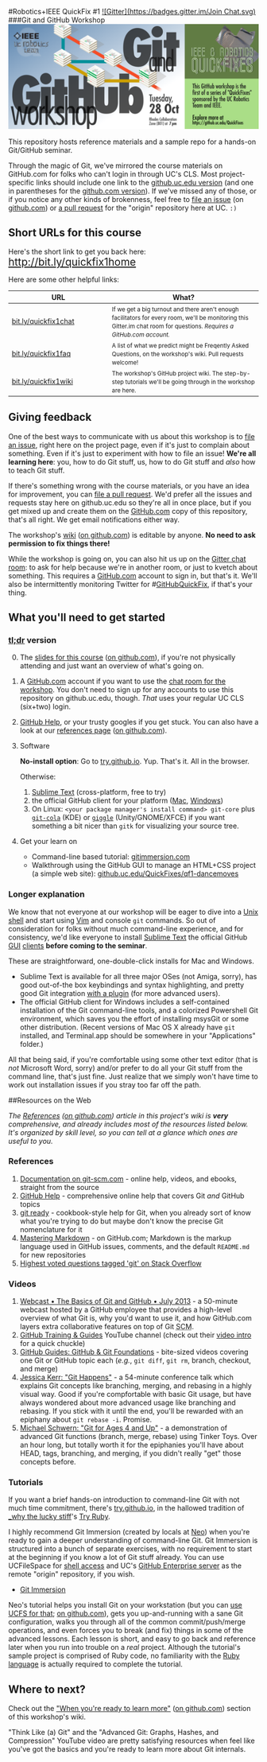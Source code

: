 #Robotics+IEEE QuickFix #1
[![Gitter](https://badges.gitter.im/Join Chat.svg)](https://gitter.im/QuickFixes/just-gittin-started)
###Git and GitHub Workshop
![event banner graphic](images/event_banner.png)

This repository hosts reference materials and a sample repo for a hands-on Git/GitHub seminar.

Through the magic of Git, we've mirrored the course materials on GitHub.com for folks who can't login in through UC's CLS. Most project-specific links should include one link to the [github.uc.edu version](https://github.uc.edu/QuickFixes/just-gittin-started) (and one in parentheses for the [github.com version](https://github.com/QuickFixes/just-gittin-started)). If we've missed any of those, or if you notice any other kinds of brokenness, feel free to [file an issue](https://github.uc.edu/QuickFixes/just-gittin-started/issues) (on [github.com](https://github.com/QuickFixes/just-gittin-started/issues)) or [a pull request](https://github.uc.edu/QuickFixes/just-gittin-started/pulls) for the "origin" repository here at UC. `:)`

## Short URLs for this course
<p>Here's the short link to get you back here:
<span style="font-size:150%">
  <a target="_blank" href="http://bit.ly/quickfix1home">
    http://bit.ly/quickfix1home</a>
  <a target="_blank" href="https://github.com/QuickFixes/just-gittin-started">
    <span class="octicon octicon-mark-github"></span>
  </a>
</span></p>

<!--If you don't have a UC Central Login Service account,
click the octocat icons (<span class="octicon octicon-mark-github"></span>)next
to each link for the GitHub.com versions instead.-->

Here are some other helpful links:

<table>
<thead>
  <tr><th width="40%">URL</th><th>What?</th><tr>
</thead>
<tbody>
  <tr>
    <td><a target="_blank" href="http://bit.ly/quickfix1chat">
      bit.ly/quickfix1chat</a></td>
    <td><small>If we get a big turnout and there aren't enough
      facilitators for every room, we'll be monitoring this Gitter.im
      chat room for questions. <em>Requires a GitHub.com
      account.</em></td>
  </tr>

  <tr>
    <td>
      <a target="_blank" href="http://bit.ly/quickfix1faq"
        title="FAQ article on github.uc.edu">
        bit.ly/quickfix1faq</a>
      <a target="_blank"
        href="https://github.com/QuickFixes/just-gittin-started/wiki/Frequently-Asked-Questions"
        title="FAQ article on github.com">
        <span class="octicon octicon-mark-github"></span></a>
    </td>
    <td><small>A list of what we predict might be Freqently Asked
      Questions, on the workshop's wiki. Pull requests
      welcome!</td>
  </tr>

  <tr>
    <td>
      <a target="_blank" href="http://bit.ly/quickfix1wiki"
        title="FAQ article on github.uc.edu">
        bit.ly/quickfix1wiki</a>
      <a target="_blank" href="https://github.com/QuickFixes/just-gittin-started/wiki"
        title="FAQ article on github.com">
        <span class="octicon octicon-mark-github"></span></a>
    </td>
    <td><small>The workshop's GitHub project wiki. The
      step-by-step tutorials we'll be going through in the workshop
      are here.</small></td>
  </tr>
</tbody>
</table>


## Giving feedback
One of the best ways to communicate with us about this workshop is to [file an issue](https://github.uc.edu/QuickFixes/just-gittin-started/issues), right here on the project page, even if it's just to complain about something. Even if it's just to experiment with how to file an issue! **We're all learning here**: you, how to do Git stuff, us, how to do Git stuff and _also_ how to teach Git stuff.

If there's something wrong with the course materials, or you have an idea for improvement, you can [file a pull request](https://help.github.com/articles/creating-a-pull-request/). We'd prefer all the issues and requests stay here on github.uc.edu so they're all in once place, but if you get mixed up and create them on the [GitHub.com](https://github.com/QuickFixes/just-gittin-started/) copy of this repository, that's all right. We get email notifications either way.

The workshop's [wiki][qfwiki] ([on github.com][qfgithubwiki]) is editable by anyone. **No need to ask permission to fix things there!**

While the workshop is going on, you can also hit us up on the [Gitter chat room](https://gitter.im/QuickFixes/just-gittin-started): to ask for help because we're in another room, or just to kvetch about something. This requires a [GitHub.com](https://github.com) account to sign in, but that's it. We'll also be intermittently monitoring Twitter for #[GitHubQuickFix](https://twitter.com/search?f=realtime&q=%23githubquickfix), if that's your thing.

## What you'll need to get started

### [tl;dr](http://www.urbandictionary.com/define.php?term=TLDR) version
0. The [slides for this course][slides] ([on github.com][githubslides]), if you're not physically attending and just want an overview of what's going on.
1. A [GitHub.com](https://github.com) account if you want to use the [chat room for the workshop](https://gitter.im/QuickFixes/just-gittin-started). You don't need to sign up for any accounts to use this repository on github.uc.edu, though. _That_ uses your regular UC CLS (six+two) login.
2. [GitHub Help](https://help.github.com), or your trusty googles if you get stuck. You can also have a look at our [references page][qfrefs] ([on github.com][qfgithubrefs]).
3. Software

    **No-install option**: Go to [try.github.io][trygit]. Yup. That's it. All in the browser.

    Otherwise:

    1. [Sublime Text](http://www.sublimetext.com/) (cross-platform, free to try)
    2. the official GitHub client for your platform ([Mac](http://mac.github.com), [Windows](http://windows.github.com))
    3. On Linux: `<your package manager's install command> git-core` plus [`git-cola`](http://pkgs.org/search/git-cola) (KDE) or [`giggle`](http://pkgs.org/search/giggle) (Unity/GNOME/XFCE) if you want something a bit nicer than `gitk` for visualizing your source tree.

4. Get your learn on
    * Command-line based tutorial: [gitimmersion.com](http://gitimmersion.com)
    * Walkthrough using the GitHub GUI to manage an HTML+CSS project (a simple web site): [github.uc.edu/QuickFixes/qf1-dancemoves](https://github.uc.edu/QuickFixes/qf1-dancemoves)

### Longer explanation
We know that not everyone at our workshop will be eager to dive into a [Unix shell](https://ucfilespace.uc.edu/wiki/search/Unix%20Access%20on%20UCFileSpace) and start using [Vim](http://vim.org) and console `git` commands. So out of consideration for folks without much command-line experience, and for consistency, we'd like everyone to install [Sublime Text](http://sublimetext.com) the official GitHub [GUI](http://windows.github.com) [clients](http://mac.github.com) **before coming to the seminar**.

These are straightforward, one-double-click installs for Mac and Windows.

*  Sublime Text is available for all three major OSes (not Amiga, sorry), has good out-of-the box keybindings and syntax highlighting, and pretty good Git integration [with a plugin](https://github.com/kemayo/sublime-text-git) (for more advanced users).
* The official GitHub client for Windows includes a self-contained installation of the Git command-line tools, and a colorized Powershell Git environment, which saves you the effort of installing msysGit or some other distribution. (Recent versions of Mac OS X already have `git` installed, and Terminal.app should be somewhere in your "Applications" folder.)

All that being said, if you're comfortable using some other text editor (that is _not_ Microsoft Word, sorry) and/or prefer to do all your Git stuff from the command line, that's just fine. Just realize that we simply won't have time to work out installation issues if you stray too far off the path.

##Resources on the Web

_The [References][qfrefs] ([on github.com][qfgithubrefs]) article in this project's wiki is **very** comprehensive, and already includes most of the resources listed below. It's organized by skill level, so you can tell at a glance which ones are useful to you._

### References
1. [Documentation on git-scm.com](http://git-scm.com/doc) - online help, videos, and ebooks, straight from the source
2. [GitHub Help](https://help.github.com/) - comprehensive online help that covers Git _and_ GitHub topics
3. [git ready](http://gitready.com/) - cookbook-style help for Git, when you already sort of know what you're trying to do but maybe don't know the precise Git nomenclature for it
4. [Mastering Markdown](https://guides.github.com/features/mastering-markdown/) - on GitHub.com; Markdown is the markup language used in GitHub issues, comments, and the default `README.md` for new repositories
5. [Highest voted questions tagged 'git' on Stack Overflow](http://stackoverflow.com/questions/tagged/git?sort=votes&pageSize=15)

### Videos
1. [Webcast • The Basics of Git and GitHub • July 2013](https://www.youtube.com/watch?v=U8GBXvdmHT4) - a 50-minute webcast hosted by a GitHub employee that provides a high-level overview of what Git is, why you'd want to use it, and how GitHub.com layers extra collaborative features on top of Git <abbr title="Source Code Management">SCM</abbr>.
2. [GitHub Training & Guides](https://www.youtube.com/channel/UCP7RrmoueENv9TZts3HXXtw) YouTube channel (check out their [video intro](https://www.youtube.com/watch?v=y04-NzarItQ) for a quick chuckle)
3. [GitHub Guides: GitHub & Git Foundations](https://www.youtube.com/playlist?list=PLg7s6cbtAD15G8lNyoaYDuKZSKyJrgwB-) - bite-sized videos covering one Git or GitHub topic each (_e.g._, `git diff`, `git rm`, branch, checkout, and merge) 
4. [Jessica Kerr: "Git Happens"](https://www.youtube.com/watch?v=Dv8I_kfrFWw) - a 54-minute conference talk which explains Git concepts like branching, merging, and rebasing in a highly visual way. Good if you're compfortable with basic Git usage, but have always wondered about more advanced usage like branching and rebasing. If you stick with it until the end, you'll be rewarded with an epiphany about `git rebase -i`. Promise.
5. [Michael Schwern: "Git for Ages 4 and Up"](https://www.youtube.com/watch?v=1ffBJ4sVUb4) - a demonstration of advanced Git functions (branch, merge, rebase) using Tinker Toys. Over an hour long, but totally worth it for the epiphanies you'll have about HEAD, tags, branching, and merging, if you didn't really "get" those concepts before.

### Tutorials
If you want a brief hands-on introduction to command-line Git with not much time commitment, there's [try.github.io][trygit], in the hallowed tradition of [_why the lucky stiff](http://vimeo.com/5047563)'s [Try Ruby](http://tryruby.org/).

I highly recommend Git Immersion (created by locals at [Neo](http://neo.com)) when you're ready to gain a deeper understanding of command-line Git. Git Immersion is structured into a bunch of separate exercises, with no requirement to start at the beginning if you know a lot of Git stuff already. You can use UCFileSpace for [shell access](https://ucfilespace.uc.edu/wiki/search/Unix%20Access%20on%20UCFileSpace) and UC's [GitHub Enterprise server](https://github.uc.edu) as the remote "origin" repository, if you wish.

* [Git Immersion](http://gitimmersion.com/)

Neo's tutorial helps you install Git on your workstation (but you can [use UCFS for that][ucfsquickfix]; [on github.com][ucfsgithub]), gets you up-and-running with a sane Git configuration, walks you through all of the common commit/push/merge operations, and even forces you to break (and fix) things in some of the advanced lessons. Each lesson is short, and easy to go back and reference later when you run into trouble on a _real_ project. Although the tutorial's sample project is comprised of Ruby code, no familiarity with the [Ruby language](http://ruby-lang.org) is actually required to complete the tutorial.

## Where to next?
Check out the ["When you're ready to learn more"](https://github.uc.edu/QuickFixes/just-gittin-started/wiki/References#when-youre-ready-to-learn-more) ([on github.com](https://github.com/QuickFixes/just-gittin-started/wiki/References#when-youre-ready-to-learn-more)) section of this workshop's wiki.

"Think Like (a) Git" and the "Advanced Git: Graphs, Hashes, and Compression" YouTube video are pretty satisfying resources when feel like you've got the basics and you're ready to learn more about Git internals.

<!-- footnote-style hyperlinks -->
[slides]: https://github.uc.edu/pages/QuickFixes/just-gittin-started/
[githubslides]: http://quickfixes.github.io/just-gittin-started/
[trygit]: https://try.github.io
[qfwiki]: https://github.uc.edu/QuickFixes/just-gittin-started/wiki
[qfgithubwiki]: https://github.com/QuickFixes/just-gittin-started/wiki
[githubhelp]: https://help.github.com
[qfrefs]: https://github.uc.edu/QuickFixes/just-gittin-started/wiki/References
[qfgithubrefs]: https://github.com/QuickFixes/just-gittin-started/wiki/References
[ucfsquickfix]: https://github.uc.edu/QuickFixes/lost-in-ucfilespace
[ucfsgithub]: https://github.com/QuickFixes/lost-in-ucfilespace
